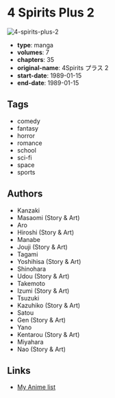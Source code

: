 # 4 Spirits Plus 2

![4-spirits-plus-2](https://cdn.myanimelist.net/images/manga/2/150377.jpg)

-   **type**: manga
-   **volumes**: 7
-   **chapters**: 35
-   **original-name**: 4Spirits プラス 2
-   **start-date**: 1989-01-15
-   **end-date**: 1989-01-15

## Tags

-   comedy
-   fantasy
-   horror
-   romance
-   school
-   sci-fi
-   space
-   sports

## Authors

-   Kanzaki
-   Masaomi (Story & Art)
-   Aro
-   Hiroshi (Story & Art)
-   Manabe
-   Jouji (Story & Art)
-   Tagami
-   Yoshihisa (Story & Art)
-   Shinohara
-   Udou (Story & Art)
-   Takemoto
-   Izumi (Story & Art)
-   Tsuzuki
-   Kazuhiko (Story & Art)
-   Satou
-   Gen (Story & Art)
-   Yano
-   Kentarou (Story & Art)
-   Miyahara
-   Nao (Story & Art)

## Links

-   [My Anime list](https://myanimelist.net/manga/86600/4_Spirits_Plus_2)
